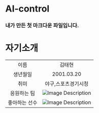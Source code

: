 # AI-control

### 내가 만든 첫 마크다운 파일입니다.

# 자기소개

|  |  |
| :--: | :--: |
| 이름 | 김태현 |
| 생년월일  | 2001.03.20 |
| 취미 | 야구,스포츠경기시청 |
| 응원하는 팀 | ![Image Description](https://search.naver.com/search.naver?sm=tab_hty.top&where=image&query=%EC%97%94%EC%94%A8+%EB%8B%A4%EC%9D%B4%EB%85%B8%EC%8A%A4&oquery=%EA%B0%95%EB%B0%B1%ED%98%B8&tqi=hzX3usprvN8ssRhxGzsssssssZh-331360#)
| 좋아하는 선수 | ![Image Description](https://search.naver.com/search.naver?sm=tab_hty.top&where=image&query=%EA%B0%95%EB%B0%B1%ED%98%B8&oquery=%EC%97%94%EC%94%A8%EB%8B%A4%EC%9D%B4%EB%85%B8%EC%8A%A4&tqi=hzX2wsprvTVssQwLdgCssssssz4-108622#)

